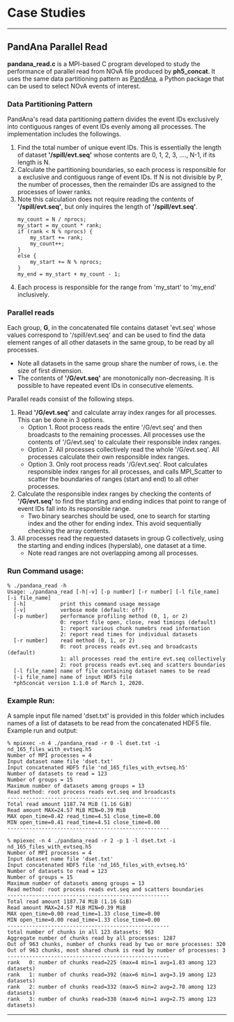# Case Studies

---
## PandAna Parallel Read

**pandana_read.c** is a MPI-based  C program developed to study the performance
of parallel read from NOvA file produced by **ph5_concat**. It uses the same
data partitioning pattern as [PandAna](https://bitbucket.org/mpaterno/pandana),
a Python package that can be used to select NOvA events of interest.

### Data Partitioning Pattern
PandAna's read data partitioning pattern divides the event IDs exclusively into
contiguous ranges of event IDs evenly among all processes. The implementation
includes the followings.
1. Find the total number of unique event IDs. This is essentially the length of
   dataset **'/spill/evt.seq'** whose contents are 0, 1, 2, 3, ...., N-1, if
   its length is N.
2. Calculate the partitioning boundaries, so each process is responsible for a
   exclusive and contiguous range of event IDs. If N is not divisible by P, the
   number of processes, then the remainder IDs are assigned to the processes of
   lower ranks.
3. Note this calculation does not require reading the contents of
   **'/spill/evt.seq'**, but only inquires the length of **'/spill/evt.seq'**.
   ```
   my_count = N / nprocs;
   my_start = my_count * rank;
   if (rank < N % nprocs) {
       my_start += rank;
       my_count++;
   }
   else {
       my_start += N % nprocs;
   }
   my_end = my_start + my_count - 1;
   ```
4. Each process is responsible for the range from 'my_start' to 'my_end' inclusively.

### Parallel reads
Each group, **G**, in the concatenated file contains dataset 'evt.seq' whose values 
correspond to '/spill/evt.seq' and can be used to find the data element ranges of
all other datasets in the same group, to be read by all processes.
   * Note all datasets in the same group share the number of rows, i.e. the
     size of first dimension.
   * The contents of **'/G/evt.seq'** are monotonically non-decreasing. It is
     possible to have repeated event IDs in consecutive elements.

Parallel reads consist of the following steps.
1. Read **'/G/evt.seq'** and calculate array index ranges for all processes. 
   This can be done in 3 options.
   * Option 1. Root process reads the entire '/G/evt.seq' and then broadcasts 
     to the remaining processes. All processes use the contents of
     '/G/evt.seq' to calculate their responsible index ranges. 
   * Option 2. All processes collectively read the whole '/G/evt.seq'. All
     processes calculate their own responsible index ranges.
   * Option 3. Only root process reads '/G/evt.seq'. Root calculates
     responsible index ranges for all processes, and calls MPI_Scatter to 
     scatter the boundaries of ranges (start and end) to all other processes.
2. Calculate the responsible index ranges by checking the contents of 
   **'/G/evt.seq'** to find the starting and ending indices that point to range 
   of event IDs fall into its responsible range.
   * Two binary searches should be used, one to search for starting index and
     the other for ending index. This avoid sequentially checking the array
     contents.
3. All processes read the requested datasets in group G collectively, using
   the starting and ending indices (hyperslab), one dataset at a time.
   * Note read ranges are not overlapping among all processes.


### Run Command usage:
  ```
  % ./pandana_read -h
  Usage: ./pandana_read [-h|-v] [-p number] [-r number] [-l file_name] [-i file_name]
    [-h]           print this command usage message
    [-v]           verbose mode (default: off)
    [-p number]    performance profiling method (0, 1, or 2)
                   0: report file open, close, read timings (default)
                   1: report various chunk numebrs read information
                   2: report read times for individual datasets
    [-r number]    read method (0, 1, or 2)
                   0: root process reads evt.seq and broadcasts (default)
                   1: all processes read the entire evt.seq collectively
                   2: root process reads evt.seq and scatters boundaries
    [-l file_name] name of file containing dataset names to be read
    [-i file_name] name of input HDF5 file
    *ph5concat version 1.1.0 of March 1, 2020.
  ```

### Example Run:
A sample input file named 'dset.txt' is provided in this folder which includes
names of a list of datasets to be read from the concatenated HDF5 file.
Example run and output:
  ```
  % mpiexec -n 4 ./pandana_read -r 0 -l dset.txt -i nd_165_files_with_evtseq.h5
  Number of MPI processes = 4
  Input dataset name file 'dset.txt'
  Input concatenated HDF5 file 'nd_165_files_with_evtseq.h5'
  Number of datasets to read = 123
  Number of groups = 15
  Maximum number of datasets among groups = 13
  Read method: root process reads evt.seq and broadcasts
  ----------------------------------------------------
  Total read amount 1187.74 MiB (1.16 GiB)
  Read amount MAX=24.57 MiB MIN=0.39 MiB
  MAX open_time=0.42 read_time=4.51 close_time=0.00
  MIN open_time=0.41 read_time=4.51 close_time=0.00
  ----------------------------------------------------

  % mpiexec -n 4 ./pandana_read -r 2 -p 1 -l dset.txt -i nd_165_files_with_evtseq.h5
  Number of MPI processes = 4
  Input dataset name file 'dset.txt'
  Input concatenated HDF5 file 'nd_165_files_with_evtseq.h5'
  Number of datasets to read = 123
  Number of groups = 15
  Maximum number of datasets among groups = 13
  Read method: root process reads evt.seq and scatters boundaries
  ----------------------------------------------------
  Total read amount 1187.74 MiB (1.16 GiB)
  Read amount MAX=24.57 MiB MIN=0.39 MiB
  MAX open_time=0.00 read_time=1.33 close_time=0.00
  MIN open_time=0.00 read_time=1.33 close_time=0.00
  ----------------------------------------------------
  total number of chunks in all 123 datasets: 963
  Aggregate number of chunks read by all processes: 1287
  Out of 963 chunks, number of chunks read by two or more processes: 320
  Out of 963 chunks, most shared chunk is read by number of processes: 3
  ----------------------------------------------------
  rank   0: number of chunks read=225 (max=4 min=1 avg=1.83 among 123 datasets)
  rank   1: number of chunks read=392 (max=6 min=1 avg=3.19 among 123 datasets)
  rank   2: number of chunks read=332 (max=5 min=2 avg=2.70 among 123 datasets)
  rank   3: number of chunks read=338 (max=6 min=1 avg=2.75 among 123 datasets)
  ```
---
